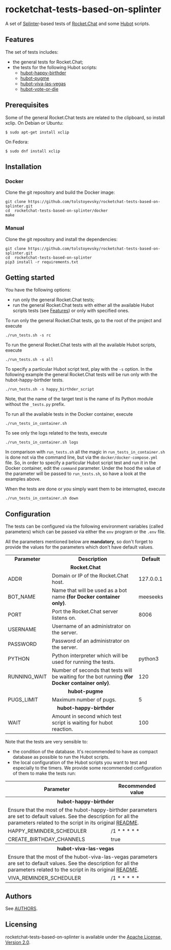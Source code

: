 # rocketchat-tests-based-on-splinter

A set of [Splinter](https://splinter.readthedocs.io/en/latest/)-based tests of [Rocket.Chat](https://rocket.chat) and some [Hubot](https://hubot.github.com/) scripts.

## Features

The set of tests includes:
* the general tests for Rocket.Chat;
* the tests for the following Hubot scripts:
  * [hubot-happy-birthder](https://github.com/tolstoyevsky/hubot-happy-birthder)
  * [hubot-pugme](https://github.com/tolstoyevsky/hubot-pugme)
  * [hubot-viva-las-vegas](https://github.com/tolstoyevsky/hubot-viva-las-vegas)
  * [hubot-vote-or-die](https://github.com/tolstoyevsky/hubot-vote-or-die)

## Prerequisites

Some of the general Rocket.Chat tests are related to the clipboard, so install xclip.
On Debian or Ubuntu:
```
$ sudo apt-get install xclip
```

On Fedora:
```
$ sudo dnf install xclip
```

## Installation

### Docker

Clone the git repository and build the Docker image:

```
git clone https://github.com/tolstoyevsky/rocketchat-tests-based-on-splinter.git
cd  rocketchat-tests-based-on-splinter/docker
make
```

### Manual

Clone the git repository and install the dependencies:

```
git clone https://github.com/tolstoyevsky/rocketchat-tests-based-on-splinter.git
cd  rocketchat-tests-based-on-splinter
pip3 install -r requirements.txt
```

## Getting started

You have the following options:
* run only the general Rocket.Chat tests;
* run the general Rocket.Chat tests with either all the available Hubot scripts tests (see [Features](#features)) or only with specified ones.

To run only the general Rocket.Chat tests, go to the root of the project and execute

```
./run_tests.sh -s rc
```

To run the general Rocket.Chat tests with all the available Hubot scripts, execute

```
./run_tests.sh -s all
```

To specify a particular Hubot script test, play with the `-s` option. In the following example the general Rocket.Chat tests will be run only with the hubot-happy-birthder tests.

```
./run_tests.sh -s happy_birthder_script
```

Note, that the name of the target test is the name of its Python module without the `_tests.py` prefix.

To run all the available tests in the Docker container, execute

```
./run_tests_in_container.sh
```

To see only the logs related to the tests, execute

```
./run_tests_in_container.sh logs
```

In comparison with `run_tests.sh` all the magic in `run_tests_in_container.sh` is done not via the command line, but via the `docker/docker-compose.yml` file. So, in order to specify a particular Hubot script test and run it in the Docker container, edit the `command` parameter. Under the hood the value of the parameter will be passed to `run_tests.sh`, so have a look at the examples above.

When the tests are done or you simply want them to be interrupted, execute

```
./run_tests_in_container.sh down
```

## Configuration

The tests can be configured via the following environment variables (called parameters) which can be passed via either the `env` program or the `.env` file.

All the parameters mentioned below are **mandatory**, so don't forget to provide the values for the parameters which don't have default values.

<table>
  <tr>
    <td align="center"><b>Parameter</b></td>
    <td align="center"><b>Description</b></td>
    <td align="center"><b>Default</b></td>
  </tr>
  <tr>
    <td align="center" colspan="3"><b>Rocket.Chat</b></td>
  </tr>
  <tr>
    <td>ADDR</td>
    <td>Domain or IP of the Rocket.Chat host.</td>
    <td>127.0.0.1</td>
  </tr>
  <tr>
    <td>BOT_NAME</td>
    <td>Name that will be used as a bot name <b>(for Docker container only)</b>.</td>
    <td>meeseeks</td>
  </tr>
  <tr>
    <td>PORT</td>
    <td>Port the Rocket.Chat server listens on.</td>
    <td>8006</td>
  </tr>
  <tr>
    <td>USERNAME</td>
    <td>Username of an administrator on the server.</td>
    <td></td>
  </tr>
  <tr>
    <td>PASSWORD</td>
    <td>Password of an administrator on the server.</td>
    <td></td>
  </tr>
  <tr>
    <td>PYTHON</td>
    <td>Python interpreter which will be used for running the tests.</td>
    <td>python3</td>
  </tr>
  <tr>
    <td>RUNNING_WAIT</td>
    <td>Number of seconds that tests will be waiting for the bot running <b>(for Docker container only)</b>.</td>
    <td>120</td>
  </tr>
  <tr>
    <td align="center" colspan="3"><b>hubot-pugme</b></td>
  </tr>
  <tr>
    <td>PUGS_LIMIT</td>
    <td>Maximum number of pugs.</td>
    <td>5</td>
  </tr>
  <tr>
    <td align="center" colspan="3"><b>hubot-happy-birthder</b></td>
  </td>
  <tr>
    <td>WAIT</td>
    <td>Amount in second which test script is waiting for hubot reaction.</td>
    <td>100</td>
  </tr>
</table>

Note that the tests are very sensible to:
- the condition of the database. It's recommended to have as compact database as possible to run the Hubot scripts.
- the local configuration of the Hubot scripts you want to test and especially to the timers. We provide some recommended configuration of them to make the tests run:

<table>
  <tr>
    <th align="center">Parameter</th>
    <th align="center">Recommended value</th>
  </tr>
  <tr>
    <th align="center" colspan="3">hubot-happy-birthder</th>
  </tr>
  <tr>
    <td colspan="3">Ensure that the most of the hubot-happy-birthder parameters are set to default values. See the description for all the parameters related to the script in its original <a href="https://github.com/tolstoyevsky/hubot-happy-birthder/blob/master/README.md">README</a>.</td>
  </tr>
  <tr>
    <td>HAPPY_REMINDER_SCHEDULER</td>
    <td>/1 * * * * *</td>
  </tr>
  <tr>
    <td>CREATE_BIRTHDAY_CHANNELS</td>
    <td>true</td>
  </tr>
  <tr>
    <th align="center" colspan="3">hubot-viva-las-vegas</th>
  </tr>
  <tr>
    <td colspan="3">Ensure that the most of the hubot-viva-las-vegas parameters are set to default values. See the description for all the parameters related to the script in its original <a href="https://github.com/tolstoyevsky/hubot-viva-las-vegas/blob/master/README.md">README</a>.</td>
  </tr>
  <tr>
    <td>VIVA_REMINDER_SCHEDULER</td>
    <td>/1 * * * * *</td>
  </tr>
</table>

## Authors

See [AUTHORS](AUTHORS.md).

## Licensing

rocketchat-tests-based-on-splinter is available under the [Apache License, Version 2.0](LICENSE).
